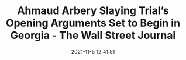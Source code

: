 ---
"title": "Ahmaud Arbery Slaying Trial’s Opening Arguments Set to Begin in Georgia - The Wall Street Journal"
"date": "2021-11-5 12:41:51"
"feed_name": "GOOGLENEWSCONSTRUCTION"
"feed_website": "https://news.google.com/search?q=construction%2Bincident&hl=en-US&gl=US&ceid=US:en"
"feed_rss": "https://news.google.com/rss/search?q=construction%2Bincident&hl=en-US&gl=US&ceid=US:en"
"link": "https://www.wsj.com/articles/ahmaud-arbery-slaying-trials-opening-arguments-set-to-begin-in-georgia-11636114356"
"source": "{'href': 'https://www.wsj.com', 'title': 'The Wall Street Journal'}"
"file": "_posts/2021-1-1-acfa59cbf094f9b89820436ae3d98d52296c7857.md"
"accident": "0"
"drilling": "0"
"dead": "0"
"injured": "0"
"arrested": "0"
"place": "unknown place"
"where": "unknown site"
"causes": "unknown"
"place_uri": "unknown place"
---